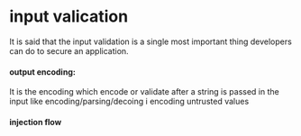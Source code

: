 # input valication

It is said that the input validation is a single most important thing developers can do to secure an application.

#### output encoding:
 It is the encoding which encode or validate after a string is passed in the input like encoding/parsing/decoing i
 encoding untrusted values 
 
 
#### injection flow

